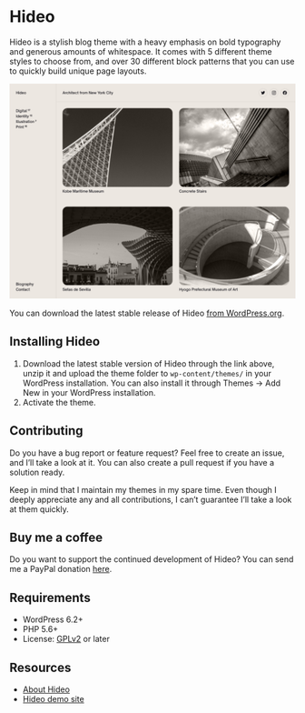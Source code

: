 # Hideo

Hideo is a stylish blog theme with a heavy emphasis on bold typography and generous amounts of whitespace. It comes with 5 different theme styles to choose from, and over 30 different block patterns that you can use to quickly build unique page layouts.

![Hideo](https://github.com/andersnoren/hideo/blob/main/screenshot.png)

You can download the latest stable release of Hideo [from WordPress.org](https://wordpress.org/themes/hideo/).

## Installing Hideo
1. Download the latest stable version of Hideo through the link above, unzip it and upload the theme folder to `wp-content/themes/` in your WordPress installation. You can also install it through Themes → Add New in your WordPress installation.
2. Activate the theme.

## Contributing
Do you have a bug report or feature request? Feel free to create an issue, and I’ll take a look at it. You can also create a pull request if you have a solution ready. 

Keep in mind that I maintain my themes in my spare time. Even though I deeply appreciate any and all contributions, I can’t guarantee I’ll take a look at them quickly.

## Buy me a coffee
Do you want to support the continued development of Hideo? You can send me a PayPal donation [here](https://www.paypal.com/cgi-bin/webscr?cmd=_donations&business=anders%40andersnoren%2ese&lc=US&item_name=Free%20WordPress%20Themes%20from%20Anders%20Noren&currency_code=USD&bn=PP%2dDonationsBF%3abtn_donateCC_LG%2egif%3aNonHosted).

## Requirements
- WordPress 6.2+
- PHP 5.6+
- License: [GPLv2](https://www.gnu.org/licenses/gpl-2.0.html) or later

## Resources
- [About Hideo](https://andersnoren.se/teman/hideo-wordpress-theme/)
- [Hideo demo site](https://andersnoren.se/themes/hideo/)
